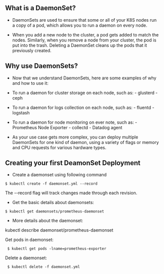 ## What is a DaemonSet?

- DaemonSets are used to ensure that some or all of your K8S nodes run a copy of a pod, which allows you to run a daemon on every node.

- When you add a new node to the cluster, a pod gets added to match the nodes. Similarly, when you remove a node from your cluster, the pod is put into the trash. Deleting a DaemonSet cleans up the pods that it previously created.

##  Why use DaemonSets?

- Now that we understand DaemonSets, here are some examples of why and how to use it:

- To run a daemon for cluster storage on each node, such as:
       - glusterd
       - ceph
- To run a daemon for logs collection on each node, such as:
      - fluentd
      - logstash
- To run a daemon for node monitoring on ever note, such as:
      - Prometheus Node Exporter
      - collectd
      - Datadog agent

- As your use case gets more complex, you can deploy multiple DaemonSets for one kind of daemon, using a variety of flags or memory and CPU requests for various hardware types.

## Creating your first DeamonSet Deployment

- Create a daemonset using following command

``` $ kubectl create -f daemonset.yml --record ```

The --record flag will track changes made through each revision.

- Get the basic details about daemonsets:

```$ kubectl get daemonsets/prometheus-daemonset```

- More details about the daemonset:

kubectl describe daemonset/prometheus-daemonset

Get pods in daemonset:

``` $ kubectl get pods -lname=prometheus-exporter```

Delete a daemonset:

``` $ kubectl delete -f daemonset.yml```
